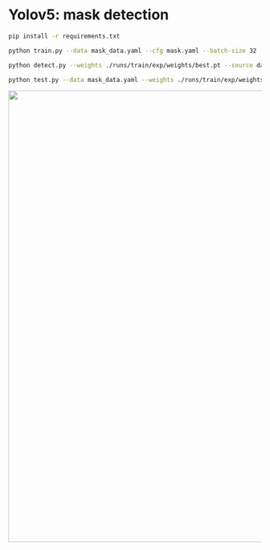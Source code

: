 # Yolov5: mask detection

```bash
pip install -r requirements.txt

python train.py --data mask_data.yaml --cfg mask.yaml --batch-size 32

python detect.py --weights ./runs/train/exp/weights/best.pt --source data/images --conf 0.25

python test.py --data mask_data.yaml --weights ./runs/train/exp/weights/best.pt
```

<img src="https://github.com/TtZJ2/yolov5-Mask-Detection/tree/main/runs/detect/*.jpg" width="900">
